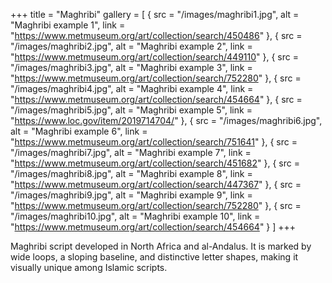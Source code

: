 +++
title = "Maghribi"
gallery = [
  { src = "/images/maghribi1.jpg", alt = "Maghribi example 1", link = "https://www.metmuseum.org/art/collection/search/450486" },
  { src = "/images/maghribi2.jpg", alt = "Maghribi example 2", link = "https://www.metmuseum.org/art/collection/search/449110" },
  { src = "/images/maghribi3.jpg", alt = "Maghribi example 3", link = "https://www.metmuseum.org/art/collection/search/752280" },
  { src = "/images/maghribi4.jpg", alt = "Maghribi example 4", link = "https://www.metmuseum.org/art/collection/search/454664" },
  { src = "/images/maghribi5.jpg", alt = "Maghribi example 5", link = "https://www.loc.gov/item/2019714704/" },
  { src = "/images/maghribi6.jpg", alt = "Maghribi example 6", link = "https://www.metmuseum.org/art/collection/search/751641" },
  { src = "/images/maghribi7.jpg", alt = "Maghribi example 7", link = "https://www.metmuseum.org/art/collection/search/451682" },
  { src = "/images/maghribi8.jpg", alt = "Maghribi example 8", link = "https://www.metmuseum.org/art/collection/search/447367" },
  { src = "/images/maghribi9.jpg", alt = "Maghribi example 9", link = "https://www.metmuseum.org/art/collection/search/752280" },
  { src = "/images/maghribi10.jpg", alt = "Maghribi example 10", link = "https://www.metmuseum.org/art/collection/search/454664" }
]
+++

Maghribi script developed in North Africa and al-Andalus. It is marked by wide loops, a sloping baseline, and distinctive letter shapes, making it visually unique among Islamic scripts.
